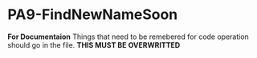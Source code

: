 # PA9-FindNewNameSoon
**For Documentaion**
Things that need to be remebered for code operation should go in the file.
**THIS MUST BE OVERWRITTED**
